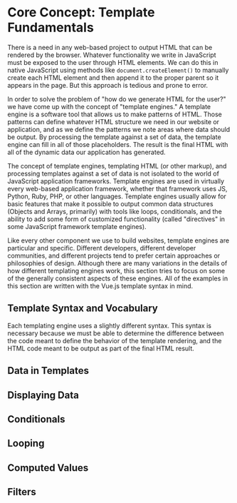 # Core Concept: Template Fundamentals

There is a need in any web-based project to output HTML that can be rendered by the browser. Whatever functionality we write in JavaScript must be exposed to the user through HTML elements. We can do this in native JavaScript using methods like `document.createElement()` to manually create each HTML element and then append it to the proper parent so it appears in the page. But this approach is tedious and prone to error.

In order to solve the problem of "how do we generate HTML for the user?" we have come up with the concept of "template engines." A template engine is a software tool that allows us to make patterns of HTML. Those patterns can define whatever HTML structure we need in our website or application, and as we define the patterns we note areas where data should be output. By processing the template against a set of data, the template engine can fill in all of those placeholders. The result is the final HTML with all of the dynamic data our application has generated.

The concept of template engines, templating HTML (or other markup), and processing templates against a set of data is not isolated to the world of JavaScript application frameworks. Template engines are used in virtually every web-based application framework, whether that framework uses JS, Python, Ruby, PHP, or other languages. Template engines usually allow for basic features that make it possible to output common data structures (Objects and Arrays, primarily) with tools like loops, conditionals, and the ability to add some form of customized functionality (called "directives" in some JavaScript framework template engines). 

Like every other component we use to build websites, template engines are particular and specific. Different developers, different developer communities, and different projects tend to prefer certain approaches or philosophies of design. Although there are many variations in the details of how different templating engines work, this section tries to focus on some of the generally consistent aspects of these engines. All of the examples in this section are written with the Vue.js template syntax in mind.

## Template Syntax and Vocabulary
Each templating engine uses a slightly different syntax. This syntax is necessary because we must be able to determine the difference between the code meant to define the behavior of the template rendering, and the HTML code meant to be output as part of the final HTML result. 

## Data in Templates



## Displaying Data

## Conditionals

## Looping

## Computed Values

## Filters